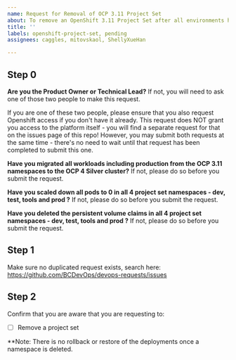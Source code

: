 ```yaml
---
name: Request for Removal of OCP 3.11 Project Set
about: To remove an OpenShift 3.11 Project Set after all environments have been migrated to the OCP 4 Platform.
title: ''
labels: openshift-project-set, pending
assignees: caggles, mitovskaol, ShellyXueHan

---
```


## Step 0
**Are you the Product Owner or Technical Lead?**
If not, you will need to ask one of those two people to make this request.

If you are one of these two people, please ensure that you also request Openshift access if you don't have it already. This request does NOT grant you access to the platform itself - you will find a separate request for that on the issues page of this repo!
However, you may submit both requests at the same time - there's no need to wait until that request has been completed to submit this one.

**Have you migrated all workloads including production from the OCP 3.11 namespaces to the OCP 4 Silver cluster?**
If not, please do so before you submit the request.

**Have you scaled down all pods to 0 in all 4 project set namespaces - dev, test, tools and prod ?**
If not, please do so before you submit the request.

**Have you deleted the persistent volume claims in all 4 project set namespaces - dev, test, tools and prod ?**
If not, please do so before you submit the request.

## Step 1
Make sure no duplicated request exists, search here:
https://github.com/BCDevOps/devops-requests/issues


## Step 2
Confirm that you are aware that you are requesting to:
- [ ] Remove a project set 

**Note: There is no rollback or restore of the deployments once a namespace is deleted.



